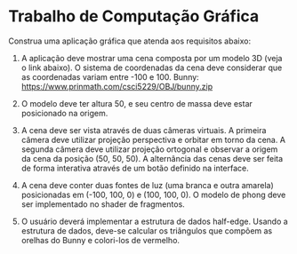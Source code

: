# Trabalho de Computação Gráfica

Construa uma aplicação gráfica que atenda aos requisitos abaixo:

1) A aplicação deve mostrar uma cena composta por um modelo 3D (veja o link abaixo). O sistema de coordenadas da cena deve considerar que as coordenadas variam entre -100 e 100.
Bunny: https://www.prinmath.com/csci5229/OBJ/bunny.zip

2) O modelo deve ter altura 50, e seu centro de massa deve estar posicionado na origem.

3) A cena deve ser vista através de duas câmeras virtuais. A primeira câmera deve utilizar projeção perspectiva e orbitar em torno da cena. A segunda câmera deve utilizar projeção ortogonal e observar a origem da cena da posição (50, 50, 50). A alternância das cenas deve ser feita de forma interativa através de um botão definido na interface.

4) A cena deve conter duas fontes de luz (uma branca e outra amarela) posicionadas em (-100, 100, 0) e (100, 100, 0). O modelo de phong deve ser implementado no shader de fragmentos.

5) O usuário deverá implementar a estrutura de dados half-edge. Usando a estrutura de dados, deve-se calcular os triângulos que compõem as orelhas do Bunny e colori-los de vermelho.
